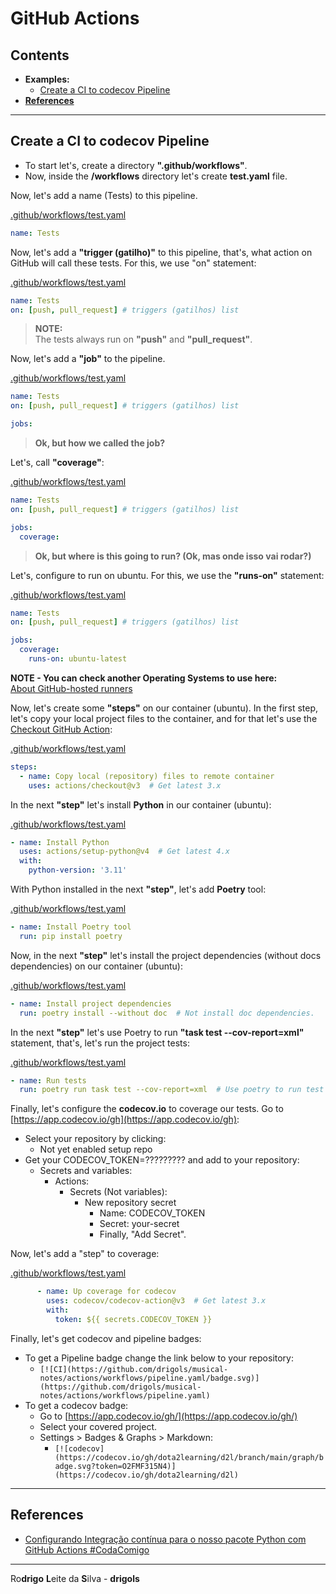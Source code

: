 # GitHub Actions

## Contents

 - **Examples:**
   - [Create a CI to codecov Pipeline](#codecov-example)
 - [**References**](#references)

<!--- ( Examples ) -->

---

<div id="codecov-example"></div>

## Create a CI to codecov Pipeline

 - To start let's, create a directory **".github/workflows"**.
 - Now, inside the **/workflows** directory let's create **test.yaml** file.

Now, let's add a name (Tests) to this pipeline.

[.github/workflows/test.yaml](.github/workflows/test.yaml)
```yaml
name: Tests
```

Now, let's add a **"trigger (gatilho)"** to this pipeline, that's, what action on GitHub will call these tests. For this, we use "on" statement:

[.github/workflows/test.yaml](.github/workflows/test.yaml)
```yaml
name: Tests
on: [push, pull_request] # triggers (gatilhos) list
```

> **NOTE:**<br>
> The tests always run on **"push"** and **"pull_request"**.

Now, let's add a **"job"** to the pipeline.

[.github/workflows/test.yaml](.github/workflows/test.yaml)
```yaml
name: Tests
on: [push, pull_request] # triggers (gatilhos) list

jobs:
```

> **Ok, but how we called the job?**

Let's, call **"coverage"**:

[.github/workflows/test.yaml](.github/workflows/test.yaml)
```yaml
name: Tests
on: [push, pull_request] # triggers (gatilhos) list

jobs:
  coverage:
```

> **Ok, but where is this going to run? (Ok, mas onde isso vai rodar?)**

Let's, configure to run on ubuntu. For this, we use the **"runs-on"** statement:

[.github/workflows/test.yaml](.github/workflows/test.yaml)
```yaml
name: Tests
on: [push, pull_request] # triggers (gatilhos) list

jobs:
  coverage:
    runs-on: ubuntu-latest
```

**NOTE - You can check another Operating Systems to use here:**<br>
[About GitHub-hosted runners](https://docs.github.com/en/actions/using-github-hosted-runners/about-github-hosted-runners)

Now, let's create some **"steps"** on our container (ubuntu). In the first step, let's copy your local project files to the container, and for that let's use the [Checkout GitHub Action](https://github.com/actions/checkout):

[.github/workflows/test.yaml](.github/workflows/test.yaml)
```yaml
steps:
  - name: Copy local (repository) files to remote container
    uses: actions/checkout@v3  # Get latest 3.x
```

In the next **"step"** let's install **Python** in our container (ubuntu):

[.github/workflows/test.yaml](.github/workflows/test.yaml)
```yaml
- name: Install Python
  uses: actions/setup-python@v4  # Get latest 4.x
  with:
    python-version: '3.11'
```

With Python installed in the next **"step"**, let's add **Poetry** tool:

[.github/workflows/test.yaml](.github/workflows/test.yaml)
```yaml
- name: Install Poetry tool
  run: pip install poetry
```

Now, in the next **"step"** let's install the project dependencies (without docs dependencies) on our container (ubuntu):

[.github/workflows/test.yaml](.github/workflows/test.yaml)
```yaml
- name: Install project dependencies
  run: poetry install --without doc  # Not install doc dependencies.
```

In the next **"step"** let's use Poetry to run **"task test --cov-report=xml"** statement, that's, let's run the project tests:

[.github/workflows/test.yaml](.github/workflows/test.yaml)
```yaml
- name: Run tests
  run: poetry run task test --cov-report=xml  # Use poetry to run test without env.
```

Finally, let's configure the **codecov.io** to coverage our tests. Go to [https://app.codecov.io/gh](https://app.codecov.io/gh):

 - Select your repository by clicking:
   - Not yet enabled setup repo
 - Get your CODECOV_TOKEN=????????? and add to your repository:
   - Secrets and variables:
     - Actions:
       - Secrets (Not variables):
         - New repository secret
           - Name: CODECOV_TOKEN
           - Secret: your-secret
           - Finally, "Add Secret".

Now, let's add a "step" to coverage:

[.github/workflows/test.yaml](.github/workflows/test.yaml)
```yaml
      - name: Up coverage for codecov
        uses: codecov/codecov-action@v3  # Get latest 3.x
        with:
          token: ${{ secrets.CODECOV_TOKEN }}
```

Finally, let's get codecov and pipeline badges:

 - To get a Pipeline badge change the link below to your repository:
   - `[![CI](https://github.com/drigols/musical-notes/actions/workflows/pipeline.yaml/badge.svg)](https://github.com/drigols/musical-notes/actions/workflows/pipeline.yaml)`
 - To get a codecov badge:
   - Go to [https://app.codecov.io/gh/](https://app.codecov.io/gh/)
   - Select your covered project.
   - Settings > Badges & Graphs > Markdown:
     - `[![codecov](https://codecov.io/gh/dota2learning/d2l/branch/main/graph/badge.svg?token=O2FMF315N4)](https://codecov.io/gh/dota2learning/d2l)`


<!--- ( References ) -->

---

<div id="references"></div>

## References

 - [Configurando Integração contínua para o nosso pacote Python com GitHub Actions #CodaComigo](https://www.youtube.com/watch?v=1C6Pe3Wy7Mc)

---

Ro**drigo** **L**eite da **S**ilva - **drigols**
